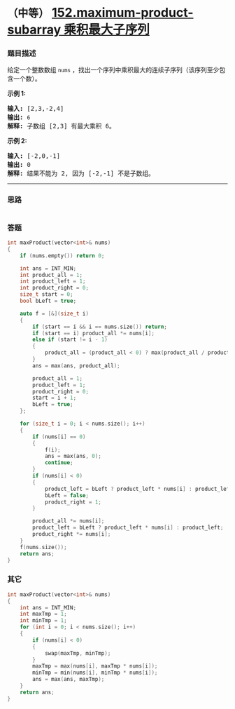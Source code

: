 # `（中等）`  [152.maximum-product-subarray 乘积最大子序列](https://leetcode-cn.com/problems/maximum-product-subarray/)

### 题目描述
<p>给定一个整数数组 <code>nums</code>&nbsp;，找出一个序列中乘积最大的连续子序列（该序列至少包含一个数）。</p>

<p><strong>示例 1:</strong></p>

<pre><strong>输入:</strong> [2,3,-2,4]
<strong>输出:</strong> <code>6</code>
<strong>解释:</strong>&nbsp;子数组 [2,3] 有最大乘积 6。
</pre>

<p><strong>示例 2:</strong></p>

<pre><strong>输入:</strong> [-2,0,-1]
<strong>输出:</strong> 0
<strong>解释:</strong>&nbsp;结果不能为 2, 因为 [-2,-1] 不是子数组。</pre>


---
### 思路
```
```

### 答题
``` C++
int maxProduct(vector<int>& nums) 
{
	if (nums.empty()) return 0;

	int ans = INT_MIN;
	int product_all = 1;
	int product_left = 1;
	int product_right = 0;
	size_t start = 0;
	bool bLeft = true;

	auto f = [&](size_t i)
	{
		if (start == i && i == nums.size()) return;
		if (start == i) product_all *= nums[i];
		else if (start != i - 1)
		{
			product_all = (product_all < 0) ? max(product_all / product_left, product_all / product_right) : product_all;
		}
		ans = max(ans, product_all);

		product_all = 1;
		product_left = 1;
		product_right = 0;
		start = i + 1;
		bLeft = true;
	};

	for (size_t i = 0; i < nums.size(); i++)
	{
		if (nums[i] == 0)
		{
			f(i);
			ans = max(ans, 0);
			continue;
		}
		if (nums[i] < 0)
		{
			product_left = bLeft ? product_left * nums[i] : product_left;
			bLeft = false;
			product_right = 1;
		}

		product_all *= nums[i];
		product_left = bLeft ? product_left * nums[i] : product_left;
		product_right *= nums[i];
	}
	f(nums.size());
	return ans;
}
```

### 其它
```C++
int maxProduct(vector<int>& nums) 
{
	int ans = INT_MIN;
	int maxTmp = 1;
	int minTmp = 1;
	for (int i = 0; i < nums.size(); i++)
	{
		if (nums[i] < 0)
		{
			swap(maxTmp, minTmp);
		}
		maxTmp = max(nums[i], maxTmp * nums[i]);
		minTmp = min(nums[i], minTmp * nums[i]);
		ans = max(ans, maxTmp);
	}
	return ans;
}
```

